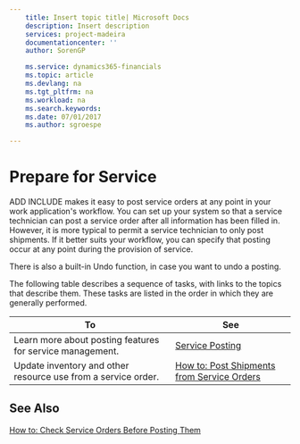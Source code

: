 ```yaml
---
    title: Insert topic title| Microsoft Docs
    description: Insert description
    services: project-madeira
    documentationcenter: ''
    author: SorenGP

    ms.service: dynamics365-financials
    ms.topic: article
    ms.devlang: na
    ms.tgt_pltfrm: na
    ms.workload: na
    ms.search.keywords:
    ms.date: 07/01/2017
    ms.author: sgroespe

---
```

# Prepare for Service
ADD INCLUDE<!--[!INCLUDE[navnow](../../includes/navnow_md.md)]--> makes it easy to post service orders at any point in your work application's workflow. You can set up your system so that a service technician can post a service order after all information has been filled in. However, it is more typical to permit a service technician to only post shipments. If it better suits your workflow, you can specify that posting occur at any point during the provision of service.  
  
 There is also a built-in Undo function, in case you want to undo a posting.  
  
 The following table describes a sequence of tasks, with links to the topics that describe them. These tasks are listed in the order in which they are generally performed.  
  
|**To**|**See**|  
|------------|-------------|  
|Learn more about posting features for service management.|[Service Posting](../service-posting.md)|  
|Update inventory and other resource use from a service order.|[How to: Post Shipments from Service Orders](../how-to-post-shipments-from-service-orders.md)|  
  
## See Also  
 [How to: Check Service Orders Before Posting Them](../how-to-check-service-orders-before-posting-them.md)